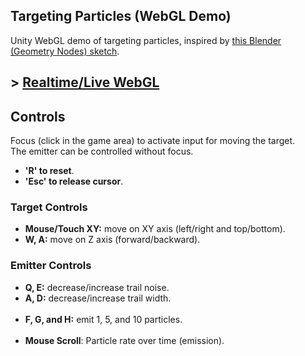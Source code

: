 ## Targeting Particles (WebGL Demo)

Unity WebGL demo of targeting particles, inspired by [this Blender (Geometry Nodes) sketch](https://twitter.com/TheMirzaBeig/status/1661454183394942977).

## \> [Realtime/Live WebGL](https://mirzabeig.github.io/Targeting-Particles-WebGL/)

## Controls

Focus (click in the game area) to activate input for moving the target.  
The emitter can be controlled without focus.

*   **'R' to reset**.
*   **'Esc' to release cursor**.

### Target Controls

*   **Mouse/Touch XY:** move on XY axis (left/right and top/bottom).
*   **W, A:** move on Z axis (forward/backward).

### Emitter Controls

*   **Q, E:** decrease/increase trail noise.
*   **A, D:** decrease/increase trail width.  
     
*   **F, G, and H:** emit 1, 5, and 10 particles.  
     
*   **Mouse Scroll**: Particle rate over time (emission).
